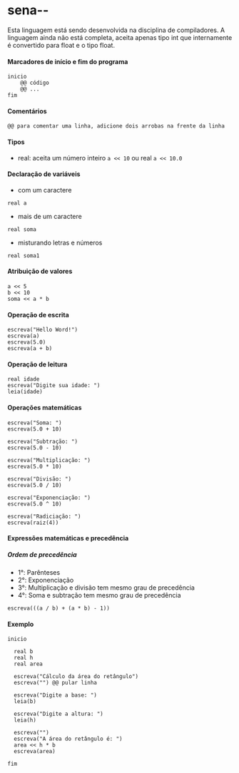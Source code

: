 # sena-- 

Esta linguagem está sendo desenvolvida na disciplina de compiladores. A linguagem ainda não está completa, aceita apenas tipo int que internamente é convertido para float e o tipo float.

#### Marcadores de início e fim do programa
```
inicio
    @@ código 
    @@ ...
fim
```

#### Comentários
```
@@ para comentar uma linha, adicione dois arrobas na frente da linha
```

#### Tipos
- real: aceita um número inteiro `a << 10` ou real `a << 10.0`

#### Declaração de variáveis
- com um caractere
```
real a
```
- mais de um caractere
```
real soma 
```
- misturando letras e números
```
real soma1
```

#### Atribuição de valores
```
a << 5
b << 10
soma << a * b
```

#### Operação de escrita
```
escreva("Hello Word!")
escreva(a)
escreva(5.0)
escreva(a + b)
```

#### Operação de leitura
```
real idade
escreva("Digite sua idade: ")
leia(idade)
```

#### Operações matemáticas
```
escreva("Soma: ")
escreva(5.0 + 10)

escreva("Subtração: ")
escreva(5.0 - 10)

escreva("Multiplicação: ")
escreva(5.0 * 10)

escreva("Divisão: ")
escreva(5.0 / 10)

escreva("Exponenciação: ")
escreva(5.0 ^ 10)

escreva("Radiciação: ")
escreva(raiz(4))
```

#### Expressões matemáticas e precedência
##### Ordem de precedência
- 1°: Parênteses 
- 2°: Exponenciação
- 3°: Multiplicação e divisão tem mesmo grau de precedência
- 4°: Soma e subtração tem mesmo grau de precedência

```
escreva(((a / b) + (a * b) - 1))
```

#### Exemplo 
```
inicio

  real b
  real h
  real area

  escreva("Cálculo da área do retângulo")
  escreva("") @@ pular linha

  escreva("Digite a base: ")
  leia(b)

  escreva("Digite a altura: ")
  leia(h)

  escreva("")
  escreva("A área do retângulo é: ")
  area << h * b
  escreva(area)

fim
```
